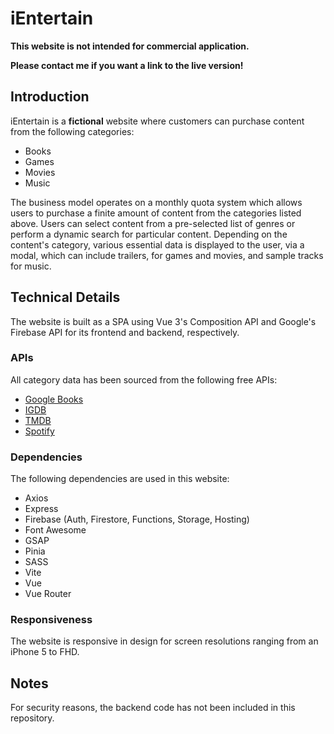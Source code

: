 # iEntertain

**This website is **not** intended for commercial application.**

**Please contact me if you want a link to the live version!**

## Introduction

iEntertain is a **fictional** website where customers can purchase content from the following categories:
* Books
* Games
* Movies 
* Music

The business model operates on a monthly quota system which allows users to purchase a finite amount of content from the categories listed above. Users can select content from a pre-selected list of genres or perform a dynamic search for particular content. Depending on the content's category, various essential data is displayed to the user, via a modal, which can include trailers, for games and movies, and sample tracks for music.

## Technical Details

The website is built as a SPA using Vue 3's Composition API and Google's Firebase API for its frontend and backend, respectively.

### APIs
All category data has been sourced from the following free APIs:
* <a href="https://developers.google.com/books/docs/overview" target="_blank">Google Books</a>
* <a href="https://api-docs.igdb.com/#about" target="_blank">IGDB</a>
* <a href="https://developers.themoviedb.org/3/getting-started/regions" target="_blank">TMDB</a>
* <a href="https://developer.spotify.com/documentation/web-api/quick-start" target="_blank">Spotify</a>

### Dependencies
The following dependencies are used in this website:
* Axios
* Express
* Firebase (Auth, Firestore, Functions, Storage, Hosting)
* Font Awesome
* GSAP
* Pinia
* SASS
* Vite
* Vue
* Vue Router

### Responsiveness
The website is responsive in design for screen resolutions ranging from an iPhone 5 to FHD.

## Notes
For security reasons, the backend code has not been included in this repository.
